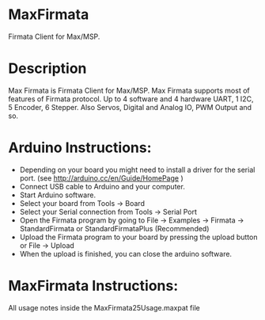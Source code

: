 # MaxFirmata

Firmata Client for Max/MSP.

# Description

Max Firmata is Firmata Client for Max/MSP. Max Firmata supports most of features of Firmata protocol. Up to 4 software and 4 hardware UART, 1 I2C, 5 Encoder, 6 Stepper. Also Servos, Digital and Analog IO, PWM Output and so.

# Arduino Instructions:

* Depending on your board you might need to install a driver for the serial port. (see http://arduino.cc/en/Guide/HomePage )
* Connect USB cable to Arduino and your computer.
* Start Arduino software.
* Select your board from Tools -> Board
* Select your Serial connection from Tools -> Serial Port
* Open the Firmata program by going to File -> Examples -> Firmata -> StandardFirmata or StandardFirmataPlus (Recommended)
* Upload the Firmata program to your board by pressing the upload button or File -> Upload
* When the upload is finished, you can close the arduino software.

# MaxFirmata Instructions:

All usage notes inside the MaxFirmata25Usage.maxpat file
